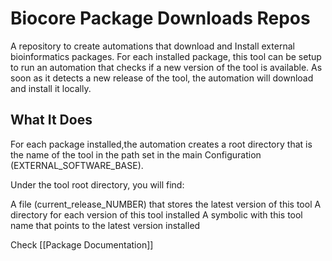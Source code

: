 # Biocore Package Downloads Repos

A repository to create automations that download and Install external bioinformatics packages. For each installed package, this tool can be setup to run an automation that checks if a new version of the tool is available. As soon as it detects a new release of the tool, the automation will download and install it locally.

## What It Does

For each package installed,the automation creates a root directory that is the name of the tool in the path set in the main Configuration (EXTERNAL_SOFTWARE_BASE).

Under the tool root directory, you will find:

  A file (current_release_NUMBER) that stores the latest version of this tool
  A directory for each version of this tool installed
  A symbolic with this tool name that points to the latest version installed

Check [[Package Documentation]]
